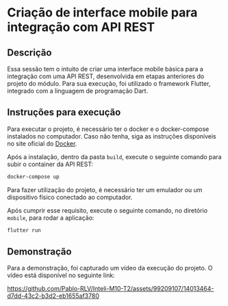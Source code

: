 # Criação de interface mobile para integração com API REST

## Descrição

Essa sessão tem o intuito de criar uma interface mobile básica para a integração com uma API REST, desenvolvida em etapas anteriores do projeto do módulo. Para sua execução, foi utilizado o framework Flutter, integrado com a linguagem de programação Dart.

## Instruções para execução

Para executar o projeto, é necessário ter o docker e o docker-compose instalados no computador. Caso não tenha, siga as instruções disponíveis no site oficial do [Docker](https://docs.docker.com/get-docker/).

Após a instalação, dentro da pasta `build`, execute o seguinte comando para subir o container da API REST:

```bash
docker-compose up
```

Para fazer utilização do projeto, é necessário ter um emulador ou um dispositivo físico conectado ao computador.

Após cumprir esse requisito, execute o seguinte comando, no diretório `mobile`, para rodar a aplicação:

```bash
flutter run
```

## Demonstração

Para a demonstração, foi capturado um vídeo da execução do projeto. O vídeo está disponível no seguinte link:

https://github.com/Pablo-RLV/Inteli-M10-T2/assets/99209107/14013464-d7dd-43c2-b3d2-eb1655af3780
